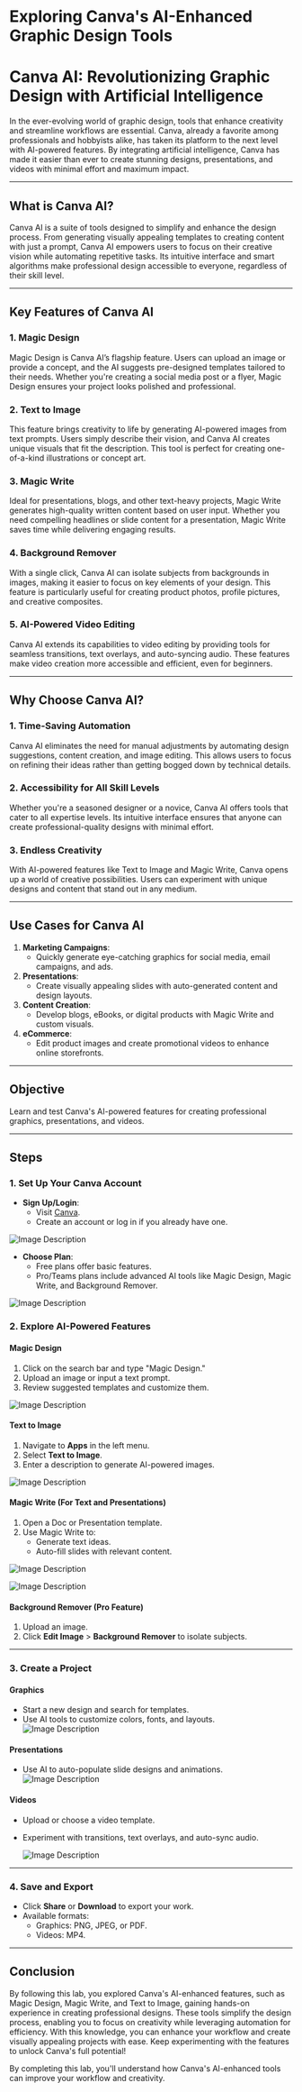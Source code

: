 # Exploring Canva's AI-Enhanced Graphic Design Tools

# Canva AI: Revolutionizing Graphic Design with Artificial Intelligence

In the ever-evolving world of graphic design, tools that enhance creativity and streamline workflows are essential. Canva, already a favorite among professionals and hobbyists alike, has taken its platform to the next level with AI-powered features. By integrating artificial intelligence, Canva has made it easier than ever to create stunning designs, presentations, and videos with minimal effort and maximum impact.

---

## **What is Canva AI?**

Canva AI is a suite of tools designed to simplify and enhance the design process. From generating visually appealing templates to creating content with just a prompt, Canva AI empowers users to focus on their creative vision while automating repetitive tasks. Its intuitive interface and smart algorithms make professional design accessible to everyone, regardless of their skill level.

---

## **Key Features of Canva AI**

### **1. Magic Design**
Magic Design is Canva AI’s flagship feature. Users can upload an image or provide a concept, and the AI suggests pre-designed templates tailored to their needs. Whether you're creating a social media post or a flyer, Magic Design ensures your project looks polished and professional.

### **2. Text to Image**
This feature brings creativity to life by generating AI-powered images from text prompts. Users simply describe their vision, and Canva AI creates unique visuals that fit the description. This tool is perfect for creating one-of-a-kind illustrations or concept art.

### **3. Magic Write**
Ideal for presentations, blogs, and other text-heavy projects, Magic Write generates high-quality written content based on user input. Whether you need compelling headlines or slide content for a presentation, Magic Write saves time while delivering engaging results.

### **4. Background Remover**
With a single click, Canva AI can isolate subjects from backgrounds in images, making it easier to focus on key elements of your design. This feature is particularly useful for creating product photos, profile pictures, and creative composites.

### **5. AI-Powered Video Editing**
Canva AI extends its capabilities to video editing by providing tools for seamless transitions, text overlays, and auto-syncing audio. These features make video creation more accessible and efficient, even for beginners.

---

## **Why Choose Canva AI?**

### **1. Time-Saving Automation**
Canva AI eliminates the need for manual adjustments by automating design suggestions, content creation, and image editing. This allows users to focus on refining their ideas rather than getting bogged down by technical details.

### **2. Accessibility for All Skill Levels**
Whether you're a seasoned designer or a novice, Canva AI offers tools that cater to all expertise levels. Its intuitive interface ensures that anyone can create professional-quality designs with minimal effort.

### **3. Endless Creativity**
With AI-powered features like Text to Image and Magic Write, Canva opens up a world of creative possibilities. Users can experiment with unique designs and content that stand out in any medium.

---

## **Use Cases for Canva AI**

1. **Marketing Campaigns**:
   - Quickly generate eye-catching graphics for social media, email campaigns, and ads.
2. **Presentations**:
   - Create visually appealing slides with auto-generated content and design layouts.
3. **Content Creation**:
   - Develop blogs, eBooks, or digital products with Magic Write and custom visuals.
4. **eCommerce**:
   - Edit product images and create promotional videos to enhance online storefronts.

---

## **Objective**
Learn and test Canva's AI-powered features for creating professional graphics, presentations, and videos.

---

## **Steps**

### **1. Set Up Your Canva Account**
- **Sign Up/Login**:
  - Visit [Canva](https://www.canva.com).
  - Create an account or log in if you already have one.
 

![Image Description](https://github.com/nikbearbrown/ENGR-0201-Organizing-Academic-Success-AI-for-Personalized-Learning/blob/main/ENGR_0201/canva_1.png)

- **Choose Plan**:
  - Free plans offer basic features.
  - Pro/Teams plans include advanced AI tools like Magic Design, Magic Write, and Background Remover.

![Image Description](https://github.com/nikbearbrown/ENGR-0201-Organizing-Academic-Success-AI-for-Personalized-Learning/blob/main/ENGR_0201/canva_10.png)

### **2. Explore AI-Powered Features**
#### **Magic Design**
1. Click on the search bar and type "Magic Design."
2. Upload an image or input a text prompt.
3. Review suggested templates and customize them.
   
![Image Description](https://github.com/nikbearbrown/ENGR-0201-Organizing-Academic-Success-AI-for-Personalized-Learning/blob/main/ENGR_0201/canva_2.png)

   

#### **Text to Image**
1. Navigate to **Apps** in the left menu.
2. Select **Text to Image**.
3. Enter a description to generate AI-powered images.

![Image Description](https://github.com/nikbearbrown/ENGR-0201-Organizing-Academic-Success-AI-for-Personalized-Learning/blob/main/ENGR_0201/canva_3.png)

#### **Magic Write** (For Text and Presentations)
1. Open a Doc or Presentation template.
2. Use Magic Write to:
   - Generate text ideas.
   - Auto-fill slides with relevant content.
  
![Image Description](https://github.com/nikbearbrown/ENGR-0201-Organizing-Academic-Success-AI-for-Personalized-Learning/blob/main/ENGR_0201/canva_4.png)

![Image Description](https://github.com/nikbearbrown/ENGR-0201-Organizing-Academic-Success-AI-for-Personalized-Learning/blob/main/ENGR_0201/canva_5.png)


#### **Background Remover** (Pro Feature)
1. Upload an image.
2. Click **Edit Image** > **Background Remover** to isolate subjects.

---

### **3. Create a Project**
#### **Graphics**
- Start a new design and search for templates.
- Use AI tools to customize colors, fonts, and layouts.
 ![Image Description](https://github.com/nikbearbrown/ENGR-0201-Organizing-Academic-Success-AI-for-Personalized-Learning/blob/main/ENGR_0201/canva_10.png)


#### **Presentations**
- Use AI to auto-populate slide designs and animations.
  ![Image Description](https://github.com/nikbearbrown/ENGR-0201-Organizing-Academic-Success-AI-for-Personalized-Learning/blob/main/ENGR_0201/canva_8.png)


#### **Videos**
- Upload or choose a video template.
- Experiment with transitions, text overlays, and auto-sync audio.

  ![Image Description](https://github.com/nikbearbrown/ENGR-0201-Organizing-Academic-Success-AI-for-Personalized-Learning/blob/main/ENGR_0201/canva_9.png)


---

### **4. Save and Export**
- Click **Share** or **Download** to export your work.
- Available formats:
  - Graphics: PNG, JPEG, or PDF.
  - Videos: MP4.

---

## **Conclusion**
By following this lab, you explored Canva's AI-enhanced features, such as Magic Design, Magic Write, and Text to Image, gaining hands-on experience in creating professional designs. These tools simplify the design process, enabling you to focus on creativity while leveraging automation for efficiency. With this knowledge, you can enhance your workflow and create visually appealing projects with ease. Keep experimenting with the features to unlock Canva's full potential!

By completing this lab, you'll understand how Canva's AI-enhanced tools can improve your workflow and creativity.
